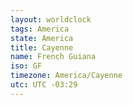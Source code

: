 ```yaml
---
layout: worldclock
tags: America
state: America
title: Cayenne
name: French Guiana
iso: GF
timezone: America/Cayenne
utc: UTC -03:29
---
```


